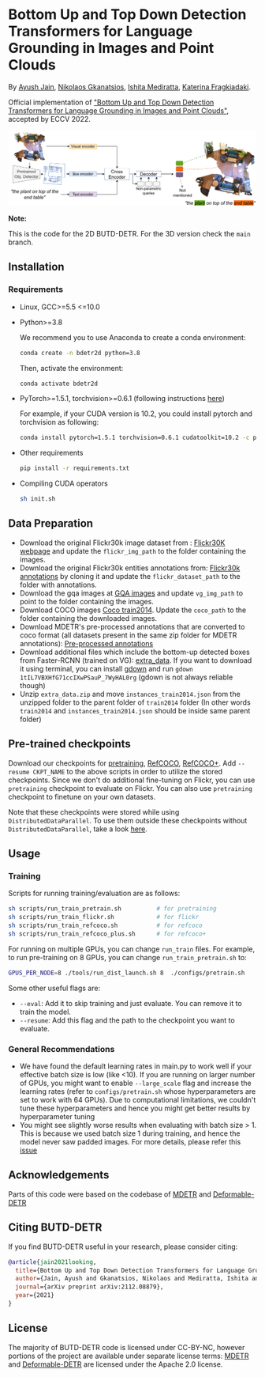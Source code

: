# Bottom Up and Top Down Detection Transformers for Language Grounding in Images and Point Clouds


By [Ayush Jain](https://github.com/ayushjain1144), [Nikolaos Gkanatsios](https://github.com/nickgkan), [Ishita Mediratta](https://github.com/ishitamed19), [Katerina Fragkiadaki](https://www.cs.cmu.edu/~katef/).

Official implementation of ["Bottom Up and Top Down Detection Transformers for Language Grounding in Images and Point Clouds"](https://arxiv.org/abs/2112.08879), accepted by ECCV 2022.


![teaser](figs/arch.png)

**Note:**

This is the code for the 2D BUTD-DETR. For the 3D version check the `main` branch.


## Installation

### Requirements

* Linux, GCC>=5.5 <=10.0
  
* Python>=3.8

    We recommend you to use Anaconda to create a conda environment:
    ```bash
    conda create -n bdetr2d python=3.8
    ```
    Then, activate the environment:
    ```bash
    conda activate bdetr2d
    ```
  
* PyTorch>=1.5.1, torchvision>=0.6.1 (following instructions [here](https://pytorch.org/))

    For example, if your CUDA version is 10.2, you could install pytorch and torchvision as following:
    ```bash
    conda install pytorch=1.5.1 torchvision=0.6.1 cudatoolkit=10.2 -c pytorch
    ```
  
* Other requirements
    ```bash
    pip install -r requirements.txt
    ```

* Compiling CUDA operators
  ```bash
  sh init.sh
  ```


## Data Preparation

* Download the original Flickr30k image dataset from : [Flickr30K webpage](http://shannon.cs.illinois.edu/DenotationGraph/) and update the `flickr_img_path` to the folder containing the images.
* Download the original Flickr30k entities annotations from: [Flickr30k annotations](https://github.com/BryanPlummer/flickr30k_entities) by cloning it and update the `flickr_dataset_path` to the folder with annotations.
* Download the gqa images at [GQA images](https://nlp.stanford.edu/data/gqa/images.zip) and update `vg_img_path` to point to the folder containing the images.
* Download COCO images [Coco train2014](http://images.cocodataset.org/zips/train2014.zip). Update the `coco_path` to the folder containing the downloaded images.
* Download MDETR's pre-processed annotations that are converted to coco format (all datasets present in the same zip folder for MDETR annotations): [Pre-processed annotations](https://zenodo.org/record/4729015/files/mdetr_annotations.tar.gz?download=1)
* Download additional files which include the bottom-up detected boxes from Faster-RCNN (trained on VG): [extra_data](https://drive.google.com/file/d/1tIL7VBXHfG71ccIXwPSauP_7WyHAL0rg/view?usp=sharing). 
If you want to download it using terminal, you can install [gdown](https://pypi.org/project/gdown/) and run `gdown 1tIL7VBXHfG71ccIXwPSauP_7WyHAL0rg` (gdown is not always reliable though)
* Unzip `extra_data.zip` and move `instances_train2014.json` from the unzipped folder to the parent folder of `train2014` folder (In other words `train2014` and `instances_train2014.json` should be inside same parent folder)


## Pre-trained checkpoints
Download our checkpoints for [pretraining](https://zenodo.org/record/6430189/files/pretrain_2d.pth?download=1), [RefCOCO](https://zenodo.org/record/6430189/files/refcoco_85.9.pth?download=1), [RefCOCO+](https://zenodo.org/record/6430189/files/refcoco_plus_78.2.pth?download=1). Add `--resume CKPT_NAME` to the above scripts in order to utilize the stored checkpoints. Since we don't do additional fine-tuning on Flickr, you can use `pretraining` checkpoint to evaluate on Flickr. You can also use `pretraining` checkpoint to finetune on your own datasets. 

Note that these checkpoints were stored while using `DistributedDataParallel`. To use them outside these checkpoints without `DistributedDataParallel`, take a look [here](https://discuss.pytorch.org/t/solved-keyerror-unexpected-key-module-encoder-embedding-weight-in-state-dict/1686).



## Usage

### Training

Scripts for running training/evaluation are as follows:

```bash
sh scripts/run_train_pretrain.sh          # for pretraining
sh scripts/run_train_flickr.sh            # for flickr
sh scripts/run_train_refcoco.sh           # for refcoco
sh scripts/run_train_refcoco_plus.sh      # for refcoco+
```

For running on multiple GPUs, you can change `run_train` files. For example, to run pre-training on 8 GPUs, you can change `run_train_pretrain.sh` to:

```bash
GPUS_PER_NODE=8 ./tools/run_dist_launch.sh 8  ./configs/pretrain.sh 
```

Some other useful flags are:

- ```--eval```: Add it to skip training and just evaluate. You can remove it to train the model. 
- ```--resume```: Add this flag and the path to the checkpoint you want to evaluate.


### General Recommendations

- We have found the default learning  rates in main.py to work well if your effective batch size is low (like <10). If you are running on larger number of GPUs, you might want to enable ``--large_scale`` flag and increase the learning rates (refer to `configs/pretrain.sh` whose hyperparameters are set to work with 64 GPUs). Due to computational limitations, we couldn't tune these hyperparameters and hence you might get better results by hyperparameter tuning
- You might see slightly worse results when evaluating with batch size > 1. This is because we used batch size 1 during training, and hence the model never saw padded images. For more details, please refer this [issue](https://github.com/facebookresearch/detr/issues/217#issuecomment-684087741)


## Acknowledgements

Parts of this code were based on the codebase of [MDETR](https://github.com/ashkamath/mdetr) and [Deformable-DETR](https://github.com/fundamentalvision/Deformable-DETR)


## Citing BUTD-DETR
If you find BUTD-DETR useful in your research, please consider citing:
```bibtex
@article{jain2021looking,
  title={Bottom Up and Top Down Detection Transformers for Language Grounding in Images and Point Clouds},
  author={Jain, Ayush and Gkanatsios, Nikolaos and Mediratta, Ishita and Fragkiadaki, Katerina},
  journal={arXiv preprint arXiv:2112.08879},
  year={2021}
}
```


## License

The majority of BUTD-DETR code is licensed under CC-BY-NC, however portions of the project are available under separate license terms: [MDETR](https://github.com/ashkamath/mdetr) and [Deformable-DETR](https://github.com/fundamentalvision/Deformable-DETR) are licensed under the Apache 2.0 license.
